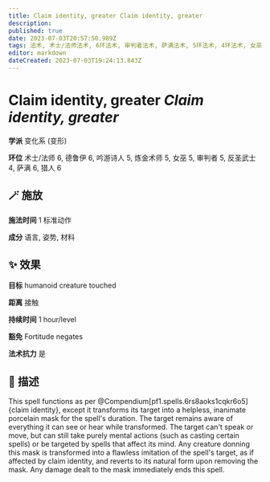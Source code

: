 ```yaml
---
title: Claim identity, greater Claim identity, greater
description: 
published: true
date: 2023-07-03T20:57:50.989Z
tags: 法术, 术士/法师法术, 6环法术, 审判者法术, 萨满法术, 5环法术, 4环法术, 女巫法术, 猎人法术, 吟游诗人法术, 德鲁伊法术, 变化系, 炼金术师法术, 反圣武士法术, 变形
editor: markdown
dateCreated: 2023-07-03T19:24:13.843Z
---
```


# **Claim identity, greater** *Claim identity, greater*

**学派** 变化系 (变形) 

**环位** 术士/法师 6, 德鲁伊 6, 吟游诗人 5, 炼金术师 5, 女巫 5, 审判者 5, 反圣武士 4, 萨满 6, 猎人 6

## 🪄 施放

**施法时间** 1 标准动作

**成分** 语言, 姿势, 材料

## ✨ 效果 

**目标** humanoid creature touched 

**距离** 接触  

**持续时间** 1 hour/level 

**豁免** Fortitude negates

**法术抗力** 是

## 📖 描述

This spell functions as per @Compendium[pf1.spells.6rs8aoks1cqkr6o5]{claim identity}, except it transforms its target into a helpless, inanimate porcelain mask for the spell's duration. The target remains aware of everything it can see or hear while transformed. The target can't speak or move, but can still take purely mental actions (such as casting certain spells) or be targeted by spells that affect its mind. Any creature donning this mask is transformed into a flawless imitation of the spell's target, as if affected by claim identity, and reverts to its natural form upon removing the mask. Any damage dealt to the mask immediately ends this spell.
    
